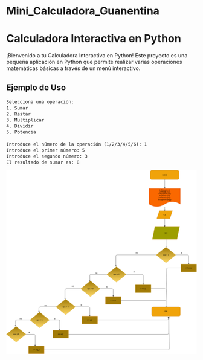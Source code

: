 # Mini_Calculadora_Guanentina 

# Calculadora Interactiva en Python

¡Bienvenido a tu Calculadora Interactiva en Python! Este proyecto es una pequeña aplicación en Python que permite realizar varias operaciones matemáticas básicas a través de un menú interactivo.


## Ejemplo de Uso

```
Selecciona una operación:
1. Sumar
2. Restar
3. Multiplicar
4. Dividir
5. Potencia

Introduce el número de la operación (1/2/3/4/5/6): 1
Introduce el primer número: 5
Introduce el segundo número: 3
El resultado de sumar es: 8
```

![""](./diagrama.png)